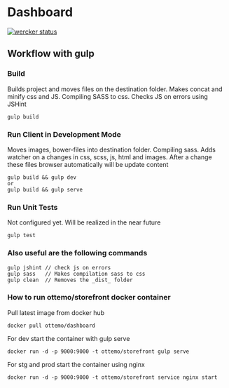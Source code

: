 Dashboard
=========

[![wercker status](https://app.wercker.com/status/0d1dbce7b17a8fc14016760e30709afc/m "wercker status")](https://app.wercker.com/project/bykey/0d1dbce7b17a8fc14016760e30709afc)


## Workflow with gulp

### Build
Builds project and moves files on the destination folder. Makes concat and minify css and JS. Compiling SASS to css. Checks JS on errors using JSHint

    gulp build
    
### Run Client in Development Mode
Moves images, bower-files into destination folder. Compiling sass. Adds watcher on a changes in css, scss, js, html and images. After a change these files browser automatically will be update  content

    gulp build && gulp dev
    or
    gulp build && gulp serve
    
### Run Unit Tests
Not configured yet. Will be realized in the near future
    
    gulp test
        
### Also useful are the following commands
    gulp jshint // check js on errors
    gulp sass   // Makes compilation sass to css
    gulp clean  // Removes the _dist_ folder

### How to run ottemo/storefront docker container
Pull latest image from docker hub

    docker pull ottemo/dashboard

For dev start the container with gulp serve

    docker run -d -p 9000:9000 -t ottemo/storefront gulp serve

For stg and prod start the container using nginx

    docker run -d -p 9000:9000 -t ottemo/storefront service nginx start    
